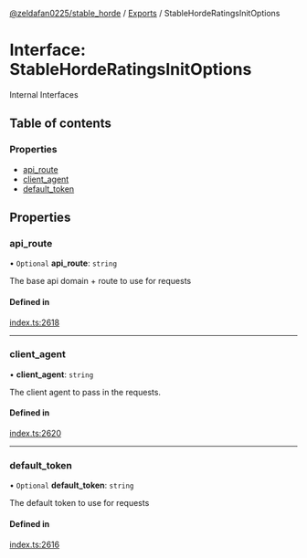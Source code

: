 [@zeldafan0225/stable_horde](../README.md) / [Exports](../modules.md) / StableHordeRatingsInitOptions

# Interface: StableHordeRatingsInitOptions

Internal Interfaces

## Table of contents

### Properties

- [api\_route](StableHordeRatingsInitOptions.md#api_route)
- [client\_agent](StableHordeRatingsInitOptions.md#client_agent)
- [default\_token](StableHordeRatingsInitOptions.md#default_token)

## Properties

### api\_route

• `Optional` **api\_route**: `string`

The base api domain + route to use for requests

#### Defined in

[index.ts:2618](https://github.com/ZeldaFan0225/stable_horde/blob/da4b9dc/index.ts#L2618)

___

### client\_agent

• **client\_agent**: `string`

The client agent to pass in the requests.

#### Defined in

[index.ts:2620](https://github.com/ZeldaFan0225/stable_horde/blob/da4b9dc/index.ts#L2620)

___

### default\_token

• `Optional` **default\_token**: `string`

The default token to use for requests

#### Defined in

[index.ts:2616](https://github.com/ZeldaFan0225/stable_horde/blob/da4b9dc/index.ts#L2616)
